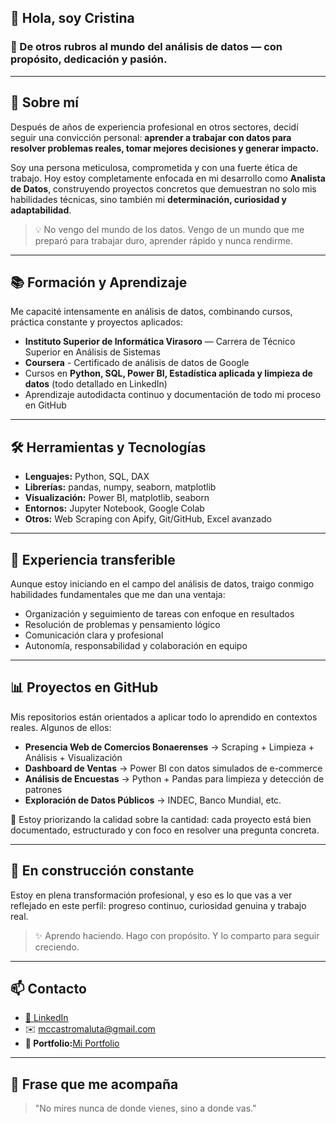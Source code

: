 ## 👋 Hola, soy Cristina


### 🔄 De otros rubros al mundo del análisis de datos — con propósito, dedicación y pasión.

---

## 🎯 Sobre mí

Después de años de experiencia profesional en otros sectores, decidí seguir una convicción personal: **aprender a trabajar con datos para resolver problemas reales, tomar mejores decisiones y generar impacto.**

Soy una persona meticulosa, comprometida y con una fuerte ética de trabajo. Hoy estoy completamente enfocada en mi desarrollo como **Analista de Datos**, construyendo proyectos concretos que demuestran no solo mis habilidades técnicas, sino también mi **determinación, curiosidad y adaptabilidad**.

> 💡 No vengo del mundo de los datos. Vengo de un mundo que me preparó para trabajar duro, aprender rápido y nunca rendirme.

---

## 📚 Formación y Aprendizaje

Me capacité intensamente en análisis de datos, combinando cursos, práctica constante y proyectos aplicados:

- **Instituto Superior de Informática Virasoro** — Carrera de Técnico Superior en Análisis de Sistemas
- **Coursera** - Certificado de análisis de datos de Google
- Cursos en **Python, SQL, Power BI, Estadística aplicada y limpieza de datos** (todo detallado en LinkedIn)
- Aprendizaje autodidacta continuo y documentación de todo mi proceso en GitHub
 
---

## 🛠️ Herramientas y Tecnologías

- **Lenguajes:** Python, SQL, DAX  
- **Librerías:** pandas, numpy, seaborn, matplotlib  
- **Visualización:** Power BI, matplotlib, seaborn  
- **Entornos:** Jupyter Notebook, Google Colab  
- **Otros:** Web Scraping con Apify, Git/GitHub, Excel avanzado

---

## 💼 Experiencia transferible

Aunque estoy iniciando en el campo del análisis de datos, traigo conmigo habilidades fundamentales que me dan una ventaja:

- Organización y seguimiento de tareas con enfoque en resultados
- Resolución de problemas y pensamiento lógico
- Comunicación clara y profesional
- Autonomía, responsabilidad y colaboración en equipo

---

## 📊 Proyectos en GitHub

Mis repositorios están orientados a aplicar todo lo aprendido en contextos reales. Algunos de ellos:

- **Presencia Web de Comercios Bonaerenses** → Scraping + Limpieza + Análisis + Visualización
- **Dashboard de Ventas** → Power BI con datos simulados de e-commerce
- **Análisis de Encuestas** → Python + Pandas para limpieza y detección de patrones
- **Exploración de Datos Públicos** → INDEC, Banco Mundial, etc.

📌 Estoy priorizando la calidad sobre la cantidad: cada proyecto está bien documentado, estructurado y con foco en resolver una pregunta concreta.

---

## 🚀 En construcción constante

Estoy en plena transformación profesional, y eso es lo que vas a ver reflejado en este perfil: progreso continuo, curiosidad genuina y trabajo real.

> ✨ Aprendo haciendo. Hago con propósito. Y lo comparto para seguir creciendo.

---

## 📫 Contacto

- [💼 LinkedIn](https://www.linkedin.com/in/mc-castro-maluta/)  
- ✉️ mccastromaluta@gmail.com
- **💼 Portfolio:**[Mi Portfolio](https://www.datascienceportfol.io/mccastromaluta)

---

## 🧠 Frase que me acompaña

> "No mires nunca de donde vienes, sino a donde vas." 


